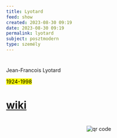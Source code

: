 ```yaml
---
title: Lyotard
feed: show
created: 2023-08-30 09:19
date: 2023-08-30 09:19
permalink: lyotard
subject: posztmodern
type: személy
---
```

#

Jean-Francois Lyotard

<mark>1924-1998</mark>
# [wiki](https://www.wikiwand.com/hu/Jean-Fran%C3%A7ois%20Lyotard)



#
<p style="text-align: center;"><img src="https://chart.googleapis.com/chart?cht=qr&chl=https://notes.andrasdenes.com/lyotard&chs=180x180&choe=UTF-8&chld=L|2" alt="qr code"></p>

